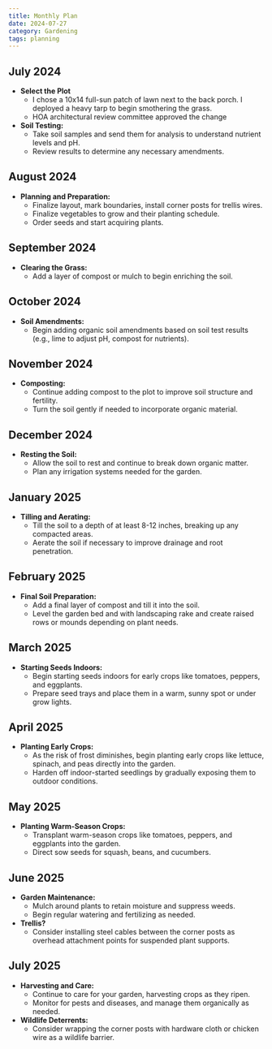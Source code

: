 ```yaml
---
title: Monthly Plan
date: 2024-07-27
category: Gardening
tags: planning
---
```


## July 2024

- **Select the Plot**
    - I chose a 10x14 full-sun patch of lawn next to the back porch. I deployed a heavy tarp to begin smothering the grass.
    - HOA architectural review committee approved the change
- **Soil Testing:**
    - Take soil samples and send them for analysis to understand nutrient levels and pH.
    - Review results to determine any necessary amendments.

## August 2024

- **Planning and Preparation:**
    - Finalize layout, mark boundaries, install corner posts for trellis wires.
    - Finalize vegetables to grow and their planting schedule.
    - Order seeds and start acquiring plants.

## September 2024

- **Clearing the Grass:**
    - Add a layer of compost or mulch to begin enriching the soil.

## October 2024

- **Soil Amendments:**
    - Begin adding organic soil amendments based on soil test results (e.g., lime to adjust pH, compost for nutrients).

## November 2024

- **Composting:**
    - Continue adding compost to the plot to improve soil structure and fertility.
    - Turn the soil gently if needed to incorporate organic material.

## December 2024

- **Resting the Soil:**
    - Allow the soil to rest and continue to break down organic matter.
    - Plan any irrigation systems needed for the garden.

## January 2025

- **Tilling and Aerating:**
    - Till the soil to a depth of at least 8-12 inches, breaking up any compacted areas.
    - Aerate the soil if necessary to improve drainage and root penetration.

## February 2025

- **Final Soil Preparation:**
    - Add a final layer of compost and till it into the soil.
    - Level the garden bed and with landscaping rake and create raised rows or mounds depending on plant needs.

## March 2025

- **Starting Seeds Indoors:**
    - Begin starting seeds indoors for early crops like tomatoes, peppers, and eggplants.
    - Prepare seed trays and place them in a warm, sunny spot or under grow lights.

## April 2025

- **Planting Early Crops:**
    - As the risk of frost diminishes, begin planting early crops like lettuce, spinach, and peas directly into the garden.
    - Harden off indoor-started seedlings by gradually exposing them to outdoor conditions.

## May 2025

- **Planting Warm-Season Crops:**
    - Transplant warm-season crops like tomatoes, peppers, and eggplants into the garden.
    - Direct sow seeds for squash, beans, and cucumbers.

## June 2025

- **Garden Maintenance:**
    - Mulch around plants to retain moisture and suppress weeds.
    - Begin regular watering and fertilizing as needed.
- **Trellis?**
    - Consider installing steel cables between the corner posts as overhead attachment points for suspended plant supports.

## July 2025

- **Harvesting and Care:**
    - Continue to care for your garden, harvesting crops as they ripen.
    - Monitor for pests and diseases, and manage them organically as needed.
- **Wildlife Deterrents:**
    - Consider wrapping the corner posts with hardware cloth or chicken wire as a wildlife barrier.